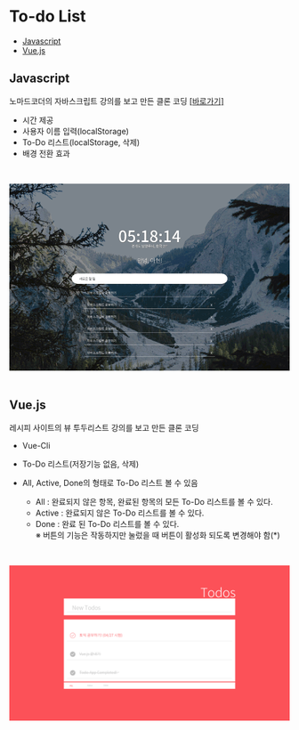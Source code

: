 # To-do List

- [Javascript](https://github.com/may54ther/to-do-list/blob/master/README.md#javascript)
- [Vue.js](https://github.com/may54ther/to-do-list/blob/master/README.md#vuejs)

## Javascript

노마드코더의 자바스크립트 강의를 보고 만든 클론 코딩
[[바로가기]](https://may54ther.github.io/to-do-list/javascript/index.html)

- 시간 제공
- 사용자 이름 입력(localStorage)
- To-Do 리스트(localStorage, 삭제)
- 배경 전환 효과

<br/>

![Todos Preview Image](./todo-design-vs.gif) <br/><br/>

## Vue.js

레시피 사이트의 뷰 투두리스트 강의를 보고 만든 클론 코딩

- Vue-Cli
- To-Do 리스트(저장기능 없음, 삭제)
- All, Active, Done의 형태로 To-Do 리스트 볼 수 있음

  - All : 완료되지 않은 항목, 완료된 항목의 모든 To-Do 리스트를 볼 수 있다.
  - Active : 완료되지 않은 To-Do 리스트를 볼 수 있다.
  - Done : 완료 된 To-Do 리스트를 볼 수 있다.
    <br/>※ 버튼의 기능은 작동하지만 눌렀을 때 버튼이 활성화 되도록 변경해야 함(\*)

<br/>

![Todos Preview Image](./Todos-design.png)
